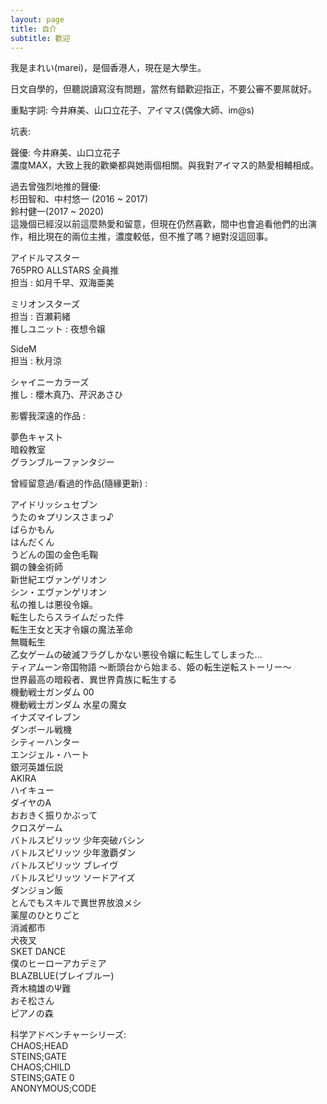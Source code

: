 ```yaml
---
layout: page
title: 自介
subtitle: 歡迎
---
```


我是まれい(marei)，是個香港人，現在是大學生。

日文自學的，但聽説讀寫沒有問題，當然有錯歡迎指正，不要公審不要屌就好。

重點字詞: 今井麻美、山口立花子、アイマス(偶像大師、im@s)

坑表:

聲優: 今井麻美、山口立花子  
濃度MAX，大致上我的歡樂都與她兩個相關。與我對アイマス的熱愛相輔相成。  

過去曾強烈地推的聲優:   
杉田智和、中村悠一 (2016 ~ 2017)  
鈴村健一(2017 ~ 2020)  
這幾個已經沒以前這麼熱愛和留意，但現在仍然喜歡，間中也會追看他們的出演作，相比現在的兩位主推，濃度較低，但不推了嗎？絕對沒這回事。  

アイドルマスター  
765PRO ALLSTARS 全員推  
担当 : 如月千早、双海亜美  

ミリオンスターズ  
担当 : 百瀬莉緒  
推しユニット : 夜想令嬢  

SideM  
担当 : 秋月涼  

シャイニーカラーズ  
推し : 櫻木真乃、芹沢あさひ  

影響我深遠的作品 : 

夢色キャスト  
暗殺教室  
グランブルーファンタジー  

曾經留意過/看過的作品(隨緣更新) :  

アイドリッシュセブン  
うたの☆プリンスさまっ♪   
ばらかもん  
はんだくん  
うどんの国の金色毛鞠  
鋼の錬金術師  
新世紀エヴァンゲリオン  
シン・エヴァンゲリオン  
私の推しは悪役令嬢。  
転生したらスライムだった件  
転生王女と天才令嬢の魔法革命  
無職転生  
乙女ゲームの破滅フラグしかない悪役令嬢に転生してしまった…  
ティアムーン帝国物語 ～断頭台から始まる、姫の転生逆転ストーリー～  
世界最高の暗殺者、異世界貴族に転生する   
機動戦士ガンダム 00  
機動戦士ガンダム 水星の魔女  
イナズマイレブン  
ダンボール戦機  
シティーハンター  
エンジェル・ハート  
銀河英雄伝説  
AKIRA  
ハイキュー  
ダイヤのA  
おおきく振りかぶって  
クロスゲーム  
バトルスピリッツ 少年突破バシン  
バトルスピリッツ 少年激覇ダン  
バトルスピリッツ ブレイヴ  
バトルスピリッツ ソードアイズ  
ダンジョン飯  
とんでもスキルで異世界放浪メシ  
薬屋のひとりごと  
消滅都市  
犬夜叉  
SKET DANCE  
僕のヒーローアカデミア  
BLAZBLUE(ブレイブルー)  
斉木楠雄のΨ難  
おそ松さん  
ピアノの森  

科学アドベンチャーシリーズ:  
CHAOS;HEAD  
STEINS;GATE  
CHAOS;CHILD  
STEINS;GATE 0  
ANONYMOUS;CODE  
